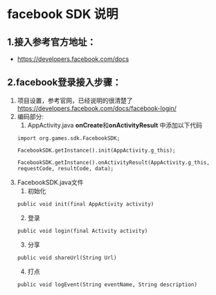 # facebook SDK 说明
## 1.接入参考官方地址：
- https://developers.facebook.com/docs
## 2.facebook登录接入步骤：
1. 项目设置，参考官网，已经说明的很清楚了 https://developers.facebook.com/docs/facebook-login/
2. 编码部分:
    1. AppActivity.java **onCreate**和**onActivityResult** 中添加以下代码    
    ``` 
    import org.games.sdk.FacebookSDK;

    FacebookSDK.getInstance().init(AppActivity.g_this);

    FacebookSDK.getInstance().onActivityResult(AppActivity.g_this, requestCode, resultCode, data);
    ```
3. FacebookSDK.java文件
    1. 初始化
    ```
    public void init(final AppActivity activity)
    ```
    2. 登录
    ```
    public void login(final Activity activity)
    ```
    3. 分享
    ```
    public void shareUrl(String Url)
    ```
    4. 打点
    ```
    public void logEvent(String eventName, String description)
    ```
